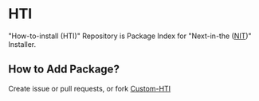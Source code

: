 # HTI
"How-to-install (HTI)" Repository is Package Index for "Next-in-the ([NIT](https://github.com/DiamondGotCat/NIT))" Installer.

## How to Add Package?
Create issue or pull requests, or fork [Custom-HTI
](https://github.com/DiamondGotCat/Custom-HTI)
